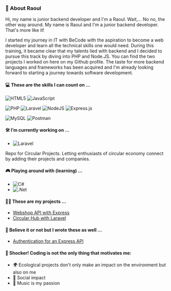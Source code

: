### 🍄 About Raoul 

Hi, my name is junior backend developer and I'm a Raoul.
Wait,... No no, the other way around. 
My name is Raoul and I'm a junior backend developer.
That's more like it!

I started my journey in IT with BeCode with the aspiration to become a web developer and learn all the technical skills one would need.
During this training, it became clear that my talents lied with backend and I decided to pursue this track by diving into PHP and Node.JS.
You can find the two projects I worked on here on my Github profile.
The taste for more backend languages and frameworks has been acquired and I'm already looking forward to starting a journey towards software development.

#### 💻 These are the skills I can count on ...

![HTML5](https://img.shields.io/badge/html5-%23E34F26.svg?style=for-the-badge&logo=html5&logoColor=white) 
![JavaScript](https://img.shields.io/badge/javascript-%23323330.svg?style=for-the-badge&logo=javascript&logoColor=%23F7DF1E) 

![PHP](https://img.shields.io/badge/php-%23777BB4.svg?style=for-the-badge&logo=php&logoColor=white)
![Laravel](https://img.shields.io/badge/laravel-%23FF2D20.svg?style=for-the-badge&logo=laravel&logoColor=white) 
![NodeJS](https://img.shields.io/badge/node.js-6DA55F?style=for-the-badge&logo=node.js&logoColor=white) 
![Express.js](https://img.shields.io/badge/express.js-%23404d59.svg?style=for-the-badge&logo=express&logoColor=%2361DAFB)

![MySQL](https://img.shields.io/badge/mysql-%2300f.svg?style=for-the-badge&logo=mysql&logoColor=white) 
![Postman](https://img.shields.io/badge/Postman-FF6C37?style=for-the-badge&logo=postman&logoColor=white)

#### 🛠 I’m currently working on ...

- ![Laravel](https://img.shields.io/badge/laravel-%23FF2D20.svg?style=for-the-badge&logo=laravel&logoColor=white) 

Repo for Circular Projects. Letting enthusiasts of circular economy connect by adding their projects and companies. 

#### 🎮 Playing around with (learning) ...

- ![C#](https://img.shields.io/badge/c%23-%23239120.svg?style=for-the-badge&logo=c-sharp&logoColor=white)
- ![.Net](https://img.shields.io/badge/.NET-5C2D91?style=for-the-badge&logo=.net&logoColor=white)

#### 👨‍💻 These are my projects ...

- [Webshop API with Express](https://github.com/RalloField/express-API-bikes)
- [Circular Hub with Laravel](https://github.com/RalloField/circular-hub)

#### 📜 Believe it or not but I wrote these as well ...
- [Authentication for an Express API](https://dev.to/rallofield/auth-auth-auth-2h3m)

#### 🦾 Shocker! Coding is not the only thing that motivates me:
- 🌍 Ecological projects don't only make an impact on the environment but also on me
- 🤝 Social impact 
- 🎵 Music is my passion
